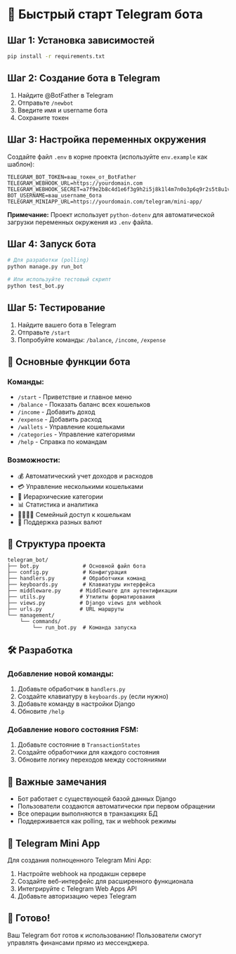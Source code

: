 # 🚀 Быстрый старт Telegram бота

## Шаг 1: Установка зависимостей
```bash
pip install -r requirements.txt
```

## Шаг 2: Создание бота в Telegram
1. Найдите @BotFather в Telegram
2. Отправьте `/newbot`
3. Введите имя и username бота
4. Сохраните токен

## Шаг 3: Настройка переменных окружения
Создайте файл `.env` в корне проекта (используйте `env.example` как шаблон):
```env
TELEGRAM_BOT_TOKEN=ваш_токен_от_BotFather
TELEGRAM_WEBHOOK_URL=https://yourdomain.com
TELEGRAM_WEBHOOK_SECRET=a7f9e2b8c4d1e6f3g9h2i5j8k1l4m7n0o3p6q9r2s5t8u1v4w7x0y3z6
BOT_USERNAME=ваш_username_бота
TELEGRAM_MINIAPP_URL=https://yourdomain.com/telegram/mini-app/
```

**Примечание:** Проект использует `python-dotenv` для автоматической загрузки переменных окружения из `.env` файла.

## Шаг 4: Запуск бота
```bash
# Для разработки (polling)
python manage.py run_bot

# Или используйте тестовый скрипт
python test_bot.py
```

## Шаг 5: Тестирование
1. Найдите вашего бота в Telegram
2. Отправьте `/start`
3. Попробуйте команды: `/balance`, `/income`, `/expense`

## 🎯 Основные функции бота

### Команды:
- `/start` - Приветствие и главное меню
- `/balance` - Показать баланс всех кошельков
- `/income` - Добавить доход
- `/expense` - Добавить расход
- `/wallets` - Управление кошельками
- `/categories` - Управление категориями
- `/help` - Справка по командам

### Возможности:
- 💰 Автоматический учет доходов и расходов
- 💳 Управление несколькими кошельками
- 📂 Иерархические категории
- 📊 Статистика и аналитика
- 👨‍👩‍👧‍👦 Семейный доступ к кошелькам
- 💱 Поддержка разных валют

## 🔧 Структура проекта

```
telegram_bot/
├── bot.py              # Основной файл бота
├── config.py           # Конфигурация
├── handlers.py         # Обработчики команд
├── keyboards.py        # Клавиатуры интерфейса
├── middleware.py      # Middleware для аутентификации
├── utils.py           # Утилиты форматирования
├── views.py           # Django views для webhook
├── urls.py            # URL маршруты
└── management/
    └── commands/
        └── run_bot.py  # Команда запуска
```

## 🛠️ Разработка

### Добавление новой команды:
1. Добавьте обработчик в `handlers.py`
2. Создайте клавиатуру в `keyboards.py` (если нужно)
3. Добавьте команду в настройки Django
4. Обновите `/help`

### Добавление нового состояния FSM:
1. Добавьте состояние в `TransactionStates`
2. Создайте обработчики для каждого состояния
3. Обновите логику переходов между состояниями

## 🚨 Важные замечания

- Бот работает с существующей базой данных Django
- Пользователи создаются автоматически при первом обращении
- Все операции выполняются в транзакциях БД
- Поддерживается как polling, так и webhook режимы

## 📱 Telegram Mini App

Для создания полноценного Telegram Mini App:
1. Настройте webhook на продакшн сервере
2. Создайте веб-интерфейс для расширенного функционала
3. Интегрируйте с Telegram Web Apps API
4. Добавьте авторизацию через Telegram

## 🎉 Готово!

Ваш Telegram бот готов к использованию! Пользователи смогут управлять финансами прямо из мессенджера.
